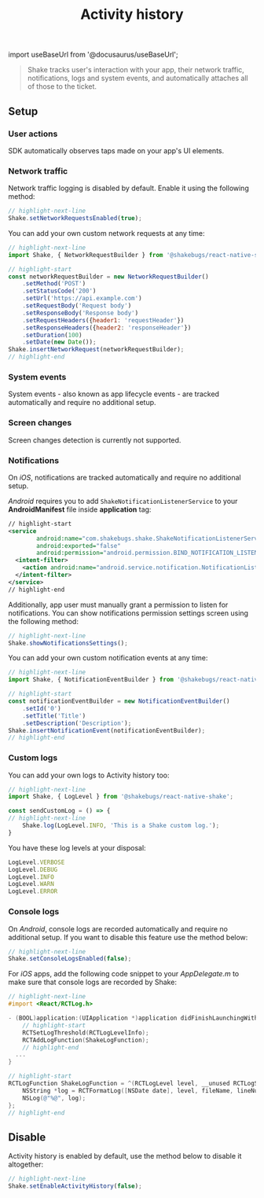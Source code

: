 ﻿---
id: activity-history
title: Activity history
---
import useBaseUrl from '@docusaurus/useBaseUrl';

>Shake tracks user's interaction with your app, their network traffic, notifications, logs and system events,
and automatically attaches all of those to the ticket.


## Setup


### User actions

SDK automatically observes taps made on your app's UI elements.

### Network traffic

Network traffic logging is disabled by default. Enable it using the following method:

```javascript title="App.js"
// highlight-next-line
Shake.setNetworkRequestsEnabled(true);
```
You can add your own custom network requests at any time:

```javascript title="App.js"
// highlight-next-line
import Shake, { NetworkRequestBuilder } from '@shakebugs/react-native-shake';

// highlight-start
const networkRequestBuilder = new NetworkRequestBuilder()
    .setMethod('POST')
    .setStatusCode('200')
    .setUrl('https://api.example.com')
    .setRequestBody('Request body')
    .setResponseBody('Response body')
    .setRequestHeaders({header1: 'requestHeader'})
    .setResponseHeaders({header2: 'responseHeader'})
    .setDuration(100)
    .setDate(new Date());
Shake.insertNetworkRequest(networkRequestBuilder);
// highlight-end
```

### System events

System events - also known as app lifecycle events - are tracked automatically and require no additional setup.

### Screen changes

Screen changes detection is currently not supported.

### Notifications

On *iOS*, notifications are tracked automatically and require no additional setup.

*Android* requires you to add `ShakeNotificationListenerService`
to your **AndroidManifest** file inside **application** tag:

```xml title="AndroidManifest.xml"
// highlight-start
<service
        android:name="com.shakebugs.shake.ShakeNotificationListenerService"
        android:exported="false"
        android:permission="android.permission.BIND_NOTIFICATION_LISTENER_SERVICE">
  <intent-filter>
    <action android:name="android.service.notification.NotificationListenerService" />
  </intent-filter>
</service>
// highlight-end
```

Additionally, app user must manually grant a permission to listen for notifications.
You can show notifications permission settings screen using the following method:

```javascript title="App.js"
// highlight-next-line
Shake.showNotificationsSettings();
```

You can add your own custom notification events at any time:

```javascript title="App.js"
// highlight-next-line
import Shake, { NotificationEventBuilder } from '@shakebugs/react-native-shake';

// highlight-start
const notificationEventBuilder = new NotificationEventBuilder()
    .setId('0')
    .setTitle('Title')
    .setDescription('Description');
Shake.insertNotificationEvent(notificationEventBuilder);
// highlight-end
```

### Custom logs
You can add your own logs to Activity history too:

```javascript title="App.js"
// highlight-next-line
import Shake, { LogLevel } from '@shakebugs/react-native-shake';

const sendCustomLog = () => {
// highlight-next-line
    Shake.log(LogLevel.INFO, 'This is a Shake custom log.');
}
```

You have these log levels at your disposal:

```javascript
LogLevel.VERBOSE
LogLevel.DEBUG
LogLevel.INFO
LogLevel.WARN
LogLevel.ERROR
```

### Console logs
On *Android*, console logs are recorded automatically and require no additional setup. If you want to disable this feature use the method below:

```javascript title="App.js"
// highlight-next-line
Shake.setConsoleLogsEnabled(false);
```

For *iOS* apps, add the following code snippet to your *AppDelegate.m* to make sure that console logs are recorded by Shake:

```objectivec title="AppDelegate.m"
// highlight-next-line
#import <React/RCTLog.h>

- (BOOL)application:(UIApplication *)application didFinishLaunchingWithOptions:(NSDictionary *)launchOptions{
    // highlight-start
    RCTSetLogThreshold(RCTLogLevelInfo);
    RCTAddLogFunction(ShakeLogFunction);
    // highlight-end
  ...
}

// highlight-start
RCTLogFunction ShakeLogFunction = ^(RCTLogLevel level, __unused RCTLogSource source, NSString *fileName, NSNumber *lineNumber, NSString *message) {
    NSString *log = RCTFormatLog([NSDate date], level, fileName, lineNumber, message);
    NSLog(@"%@", log);
};
// highlight-end
```

## Disable

Activity history is enabled by default, use the method below to disable it altogether:

```javascript title="App.js"
// highlight-next-line
Shake.setEnableActivityHistory(false);
```
